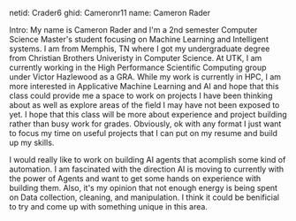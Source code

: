 netid: Crader6
ghid: Cameronr11
name: Cameron Rader

Intro:
My name is Cameron Rader and I'm a 2nd semester Computer Science Master's student focusing on Machine Learning and Intelligent systems. I am from Memphis, TN where I got my undergraduate degree from Christian Brothers Univeristy in Computer Science. At UTK, I am currently working in the High Performance Scientific Computing group under Victor Hazlewood as a GRA. While my work is currently in HPC, I am more interested in Applicative Machine Learning and AI and hope that this class could provide me a space to work on projects I have been thinking about as well as explore areas of the field I may have not been exposed to yet. I hope that this class will be more about experience and project building rather than busy work for grades. Obviously, ok with any format I just want to focus my time on useful projects that I can put on my resume and build up my skills.

I would really like to work on building AI agents that acomplish some kind of automation. I am fascinated with the direction AI is moving to currently with the power of Agents and want to get some hands on experience with building them. Also, it's my opinion that not enough energy is being spent on Data collection, cleaning, and manipulation. I think it could be benificial to try and come up with something unique in this area. 